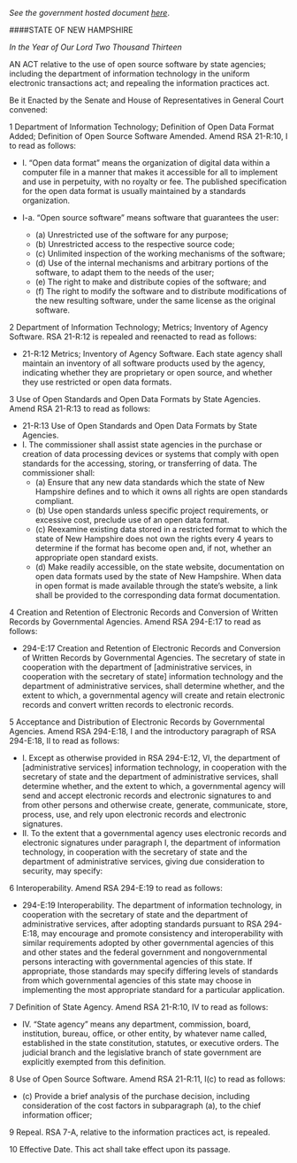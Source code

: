 _See the government hosted document [here](http://www.nhliberty.org/bills/view/2013/HB155)_.

####STATE OF NEW HAMPSHIRE  

_In the Year of Our Lord Two Thousand Thirteen_      

AN ACT relative to the use of open source software by state agencies; including the department of information technology in the uniform electronic transactions act; and repealing the information practices act.   

Be it Enacted by the Senate and House of Representatives in General Court convened:  

1 Department of Information Technology; Definition of Open Data Format Added; Definition of Open Source Software Amended. Amend RSA 21-R:10, I to read as follows:  

* I. “Open data format” means the organization of digital data within a computer file in a manner that makes it accessible for all to implement and use in perpetuity, with no royalty or fee. The published specification for the open data format is usually maintained by a standards organization.  

* I-a. “Open source software” means software that guarantees the user:  
  * (a) Unrestricted use of the software for any purpose;  
  * (b) Unrestricted access to the respective source code;  
  * (c) Unlimited inspection of the working mechanisms of the software;  
  * (d) Use of the internal mechanisms and arbitrary portions of the software, to adapt them to the needs of the user;  
  * (e) The right to make and distribute copies of the software; and  
  * (f) The right to modify the software and to distribute modifications of the new resulting software, under the same license as the original software.  

2 Department of Information Technology; Metrics; Inventory of Agency Software. RSA 21-R:12 is repealed and reenacted to read as follows:  

* 21-R:12 Metrics; Inventory of Agency Software. Each state agency shall maintain an inventory of all software products used by the agency, indicating whether they are proprietary or open source, and whether they use restricted or open data formats.  

3 Use of Open Standards and Open Data Formats by State Agencies. Amend RSA 21-R:13 to read as follows:  
* 21-R:13 Use of Open Standards and Open Data Formats by State Agencies.
* I. The commissioner shall assist state agencies in the purchase or creation of data processing devices or systems that comply with open standards for the accessing, storing, or transferring of data. The commissioner shall:
  * (a) Ensure that any new data standards which the state of New Hampshire defines and to which it owns all rights are open standards compliant.
  * (b) Use open standards unless specific project requirements, or excessive cost, preclude use of an open data format.
  * (c) Reexamine existing data stored in a restricted format to which the state of New Hampshire does not own the rights every 4 years to determine if the format has become open and, if not, whether an appropriate open standard exists.
  * (d) Make readily accessible, on the state website, documentation on open data formats used by the state of New Hampshire. When data in open format is made available through the state’s website, a link shall be provided to the corresponding data format documentation.  

4 Creation and Retention of Electronic Records and Conversion of Written Records by Governmental Agencies. Amend RSA 294-E:17 to read as follows:
  * 294-E:17 Creation and Retention of Electronic Records and Conversion of Written Records by Governmental Agencies. The secretary of state in cooperation with the department of [administrative services, in cooperation with the secretary of state] information technology and the department of administrative services, shall determine whether, and the extent to which, a governmental agency will create and retain electronic records and convert written records to electronic records.  

5 Acceptance and Distribution of Electronic Records by Governmental Agencies. Amend RSA 294-E:18, I and the introductory paragraph of RSA 294-E:18, II to read as follows:  

* I. Except as otherwise provided in RSA 294-E:12, VI, the department of [administrative services] information technology, in cooperation with the secretary of state and the department of administrative services, shall determine whether, and the extent to which, a governmental agency will send and accept electronic records and electronic signatures to and from other persons and otherwise create, generate, communicate, store, process, use, and rely upon electronic records and electronic signatures.  
* II. To the extent that a governmental agency uses electronic records and electronic signatures under paragraph I, the department of information technology, in cooperation with the secretary of state and the department of administrative services, giving due consideration to security, may specify:  

6 Interoperability. Amend RSA 294-E:19 to read as follows:  

* 294-E:19 Interoperability. The department of information technology, in cooperation with the secretary of state and the department of administrative services, after adopting standards pursuant to RSA 294-E:18, may encourage and promote consistency and interoperability with similar requirements adopted by other governmental agencies of this and other states and the federal government and nongovernmental persons interacting with governmental agencies of this state. If appropriate, those standards may specify differing levels of standards from which governmental agencies of this state may choose in implementing the most appropriate standard for a particular application.  

7 Definition of State Agency. Amend RSA 21-R:10, IV to read as follows:  

* IV. “State agency” means any department, commission, board, institution, bureau, office, or other entity, by whatever name called, established in the state constitution, statutes, or executive orders. The judicial branch and the legislative branch of state government are explicitly exempted from this definition.  

8 Use of Open Source Software. Amend RSA 21-R:11, I(c) to read as follows:  

* (c) Provide a brief analysis of the purchase decision, including consideration of the cost factors in subparagraph (a), to the chief information officer;  

9 Repeal. RSA 7-A, relative to the information practices act, is repealed.  

10 Effective Date. This act shall take effect upon its passage.  

